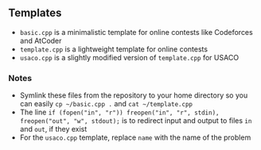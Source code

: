 ## Templates

 - `basic.cpp` is a minimalistic template for online contests like Codeforces and AtCoder
 - `template.cpp` is a lightweight template for online contests
 - `usaco.cpp` is a slightly modified version of `template.cpp` for USACO
 
### Notes
 
 - Symlink these files from the repository to your home directory so you can easily `cp ~/basic.cpp .` and `cat ~/template.cpp`
 - The line `if (fopen("in", "r")) freopen("in", "r", stdin), freopen("out", "w", stdout);` is to redirect input and  output to files `in` and `out`, if they exist
 - For the `usaco.cpp` template, replace `name` with the name of the problem

